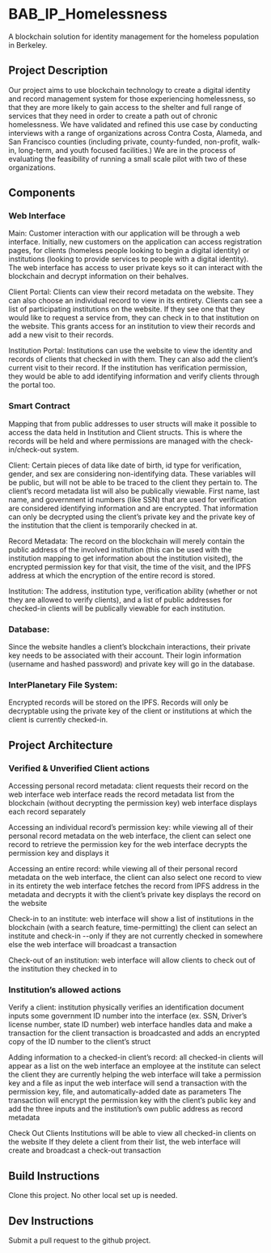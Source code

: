 # BAB_IP_Homelessness
A blockchain solution for identity management for the homeless population in Berkeley.

## Project Description
Our project aims to use blockchain technology to create a digital identity and record management system for those experiencing homelessness, so that they are more likely to gain access to the shelter and full range of services that they need in order to create a path out of chronic homelessness. We have validated and refined this use case by conducting interviews with a range of organizations across Contra Costa, Alameda, and San Francisco counties (including private, county-funded, non-profit, walk-in, long-term, and youth focused facilities.) We are in the process of evaluating the feasibility of running a small scale pilot with two of these organizations. 

## Components

### Web Interface
Main:
Customer interaction with our application will be through a web interface. Initially, new customers on the application can access registration pages, for clients (homeless people looking to begin a digital identity) or institutions (looking to provide services to people with a digital identity). The web interface has access to user private keys so it can interact with the blockchain and decrypt information on their behalves.

Client Portal: 
Clients can view their record metadata on the website. They can also choose an individual record to view in its entirety. Clients can see a list of participating institutions on the website. If they see one  that they would like to request a service from, they can check in to that institution on the website. This grants access for an institution to view their records and add a new visit to their records.

Institution Portal:
Institutions can use the website to view the identity and records of clients that checked in with them. They can also add the client’s current visit to their record. If the institution has verification permission, they would be able to add identifying information and verify clients through the portal too.

### Smart Contract
Mapping that from public addresses to user structs will make it possible to access the data held in Institution and Client structs. This is where the records will be held and where permissions are managed with the check-in/check-out system. 

Client:
Certain pieces of data like date of birth, id type for verification, gender, and sex are  considering non-identifying data. These variables will be public, but will not be able to be traced to the client they pertain to. The client’s record metadata list will also be publically viewable. First name, last name, and government id numbers (like SSN) that are used for verification are considered identifying information and are encrypted. That information can only be decrypted using the client’s private key and the private key of the institution that the client is temporarily checked in at. 

Record Metadata:
The record on the blockchain will merely contain the public address of the involved institution (this can be used with the institution mapping to get information about the institution visited), the encrypted permission key for that visit, the time of the visit, and the IPFS address at which the encryption of the entire record is stored.

Institution:
The address, institution type, verification ability (whether or not they are allowed to verify clients), and a list of public addresses for checked-in clients will be publically viewable for each institution.

### Database:
Since the website handles a client’s blockchain interactions, their private key needs to be associated with their account. Their login information (username and hashed password) and private key will go in the database.

### InterPlanetary File System:
Encrypted records will be stored on the IPFS. Records will only be decryptable using the private key of the client or institutions at which the client is currently checked-in.

## Project Architecture
### Verified & Unverified Client actions
Accessing personal record metadata:
client requests their record on the web interface
web interface reads the record metadata list from the blockchain (without decrypting the permission key)
web interface displays each record separately

Accessing an individual record’s permission key:
while viewing all of their personal record metadata on the web interface, the client can select one record to retrieve the permission key for
the web interface decrypts the permission key and displays it

Accessing an entire record:
while viewing all of their personal record metadata on the web interface, the client can also select one record to view in its entirety
the web interface fetches the record from IPFS address in the metadata and decrypts it with the client’s private key 
displays the record on the website

Check-in to an institute:
web interface will show a list of institutions in the blockchain (with a search feature, time-permitting)
the client can select an institute and check-in --only if they are not currently checked in somewhere else
the web interface will broadcast a transaction

Check-out of an institution:
web interface will allow clients to check out of the institution they checked in to

### Institution’s allowed actions
Verify a client:
institution physically verifies an identification document
inputs some government ID number into the interface 
(ex. SSN, Driver’s license number, state ID number)
web interface handles data and make a transaction for the client
transaction is broadcasted and adds an encrypted copy of the ID number to the client’s struct
 
Adding information to a checked-in client’s record:
all checked-in clients will appear as a list on the web interface
an employee at the institute can select the client they are currently helping
the web interface will take a permission key and a file as input
the web interface will send a transaction with the permission key, file, and automatically-added date as parameters
The transaction will encrypt the permission key with the client’s public key and add the three inputs and the institution’s own public address as record metadata 

Check Out Clients
Institutions will be able to view all checked-in clients on the website
If they delete a client from their list, the web interface will create and broadcast a check-out transaction 
 
## Build Instructions

Clone this project. No other local set up is needed.
 
## Dev Instructions

Submit a pull request to the github project.
 

 
